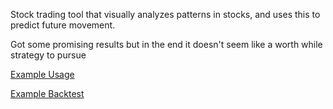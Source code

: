 Stock trading tool that visually analyzes patterns in stocks, and uses this to predict future movement. 

Got some promising results but in the end it doesn't seem like a worth while strategy to pursue

[Example Usage](sattern/results/sattern_tsla)

[Example Backtest](sattern/results/erj_backtest)
